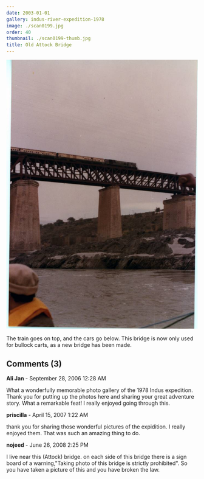 ```yaml
---
date: 2003-01-01
gallery: indus-river-expedition-1978
image: ./scan0199.jpg
order: 40
thumbnail: ./scan0199-thumb.jpg
title: Old Attock Bridge
---
```


![Old Attock Bridge](./scan0199.jpg)

The train goes on top, and the cars go below. This bridge is now only used for bullock carts, as a new bridge has been made.

<div id="comments">

## Comments (3)

<div id="comment">

**Ali Jan** - September 28, 2006 12:28 AM

What a wonderfully memorable photo gallery of the 1978 Indus expedition. Thank you for putting up the photos here and sharing your great adventure story. What a remarkable feat! I really enjoyed going through this.

</div>

<div id="comment">

**priscilla** - April 15, 2007  1:22 AM

thank you for sharing those wonderful pictures of the expidition. I really enjoyed them. That was such an amazing thing to do.

</div>

<div id="comment">

**nojeed** - June 26, 2008  2:25 PM

I live near this (Attock) bridge. on each side of this bridge there is a sign board of a warning,"Taking photo of this bridge is strictly prohibited". So you have taken a picture of this and you have broken the law.

</div>

</div>